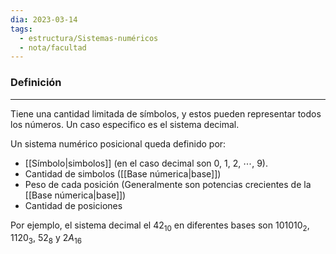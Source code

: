 ```yaml
---
dia: 2023-03-14
tags:
  - estructura/Sistemas-numéricos
  - nota/facultad
---
```

### Definición
---
Tiene una cantidad limitada de símbolos, y estos pueden representar todos los números. Un caso especifico es el sistema decimal.

Un sistema numérico posicional queda definido por:
* [[Símbolo|simbolos]] (en el caso decimal son $0$, $1$, $2$, $\cdots$, $9$).
* Cantidad de simbolos ([[Base númerica|base]])
* Peso de cada posición (Generalmente son potencias crecientes de la [[Base númerica|base]])
* Cantidad de posiciones

Por ejemplo, el sistema decimal el $42_{10}$ en diferentes bases son $101010_2$, $1120_3$, $52_8$ y $2A_{16}$ 